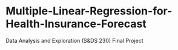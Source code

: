# Multiple-Linear-Regression-for-Health-Insurance-Forecast
Data Analysis and Exploration (S&amp;DS 230) Final Project
